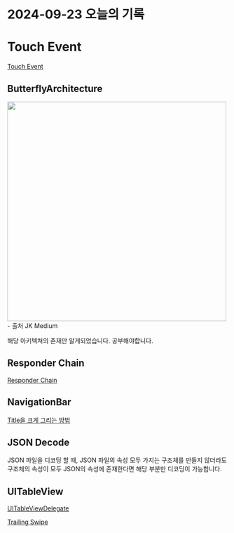 # 2024-09-23 오늘의 기록

# Touch Event

[Touch Event](../Swift/TouchEvent)

## ButterflyArchitecture

<img src="https://i.imgur.com/Umb0JeD.png" width="500" />
- 출처 JK Medium

해당 아키텍쳐의 존재만 알게되었습니다.
공부해야합니다.

## Responder Chain

[Responder Chain](../Swift/TouchEvent.md/#responder-chain)

## NavigationBar

[Title을 크게 그리는 방법](../Swift/NavigationBar/#preferslargetitles)

## JSON Decode

JSON 파일을 디코딩 할 때, JSON 파일의 속성 모두 가지는 구조체를 만들지 않더라도 구조체의 속성이 모두 JSON의 속성에 존재한다면 해당 부분만 디코딩이 가능합니다.

## UITableView

[UITableViewDelegate](../Swift/UITableView.md/#uitableviewdelegate)

[Trailing Swipe](../Swift/UITableView.md/#trailing-swipe)
